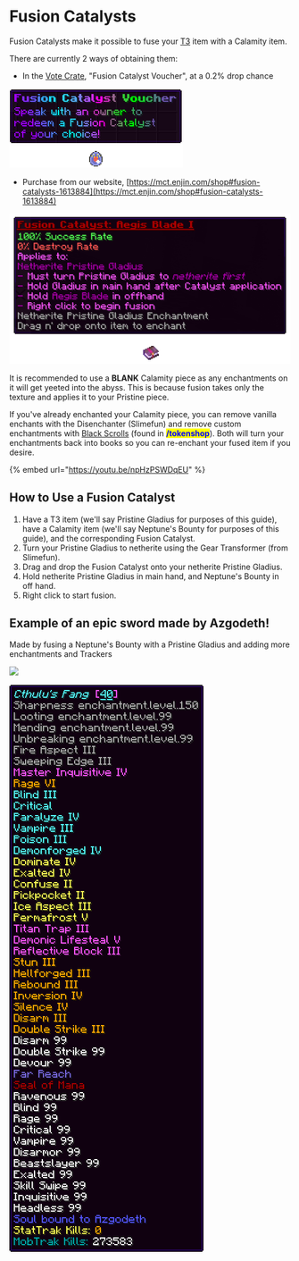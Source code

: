 # Fusion Catalysts

Fusion Catalysts make it possible to fuse your [T3](../../../tantrum-gear-progression/tier-3-pristine/) item with a Calamity item.

There are currently 2 ways of obtaining them:

* In the [Vote Crate](../../../economy/crates/vote-crate/), "Fusion Catalyst Voucher", at a 0.2% drop chance

![](<../../../.gitbook/assets/fusion catalyst voucher.png>)

* Purchase from our website, [https://mct.enjin.com/shop#fusion-catalysts-1613884](https://mct.enjin.com/shop#fusion-catalysts-1613884)

![](<../../../.gitbook/assets/fusion catalyst.gif>)

It is recommended to use a **BLANK** Calamity piece as any enchantments on it will get yeeted into the abyss. This is because fusion takes only the texture and applies it to your Pristine piece.&#x20;

If you've already enchanted your Calamity piece, you can remove vanilla enchants with the Disenchanter (Slimefun) and remove custom enchantments with [Black Scrolls](../../../economy/tokens-and-token-shop/ae-items.md) (found in <mark style="color:blue;">**/tokenshop**</mark>). Both will turn your enchantments back into books so you can re-enchant your fused item if you desire.

{% embed url="https://youtu.be/npHzPSWDqEU" %}

## How to Use a Fusion Catalyst

1. Have a T3 item (we'll say Pristine Gladius for purposes of this guide), have a Calamity item (we'll say Neptune's Bounty for purposes of this guide), and the corresponding Fusion Catalyst.
2. Turn your Pristine Gladius to netherite using the Gear Transformer (from Slimefun).
3. Drag and drop the Fusion Catalyst onto your netherite Pristine Gladius.
4. Hold netherite Pristine Gladius in main hand, and Neptune's Bounty in off hand.
5. Right click to start fusion.

## Example of an epic sword made by Azgodeth!

Made by fusing a Neptune's Bounty with a Pristine Gladius and adding more enchantments and Trackers

![](../../../.gitbook/assets/neptunes\_bounty.png)

![](<../../../.gitbook/assets/azgos sword (2).png>)
